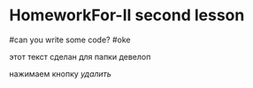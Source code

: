 # HomeworkFor-II second lesson
#can you write some code?
#oke

этот текст сделан для папки девелоп 

нажимаем кнопку *удалить*